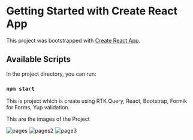 # Getting Started with Create React App

This project was bootstrapped with [Create React App](https://github.com/facebook/create-react-app).

## Available Scripts

In the project directory, you can run:

### `npm start`

This is project which is create using RTK Query, React, Bootstrap, Formik for Forms, Yup validation.

This are the images of the Project


![pages](https://github.com/tejashreeSurve/Book-store-using-RTK-Query/assets/41065443/95de8032-b7ff-4d6f-8b9f-41ae9944f068)
![pages2](https://github.com/tejashreeSurve/Book-store-using-RTK-Query/assets/41065443/7b6f84f4-0122-4adc-aaed-5996a9f27884)
![page3](https://github.com/tejashreeSurve/Book-store-using-RTK-Query/assets/41065443/9f6cef61-7002-41ff-a58e-99a7470f82bc)
